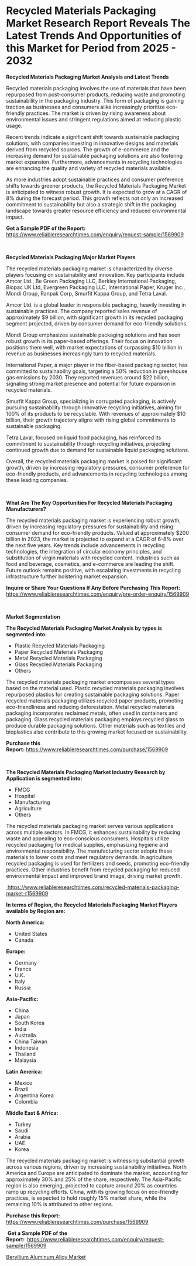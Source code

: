 <p><h1>Recycled Materials Packaging Market Research Report Reveals The Latest Trends And Opportunities of this Market for Period from 2025 - 2032</h1></p><p><strong>Recycled Materials Packaging Market Analysis and Latest Trends</strong></p>
<p><p>Recycled materials packaging involves the use of materials that have been repurposed from post-consumer products, reducing waste and promoting sustainability in the packaging industry. This form of packaging is gaining traction as businesses and consumers alike increasingly prioritize eco-friendly practices. The market is driven by rising awareness about environmental issues and stringent regulations aimed at reducing plastic usage.</p><p>Recent trends indicate a significant shift towards sustainable packaging solutions, with companies investing in innovative designs and materials derived from recycled sources. The growth of e-commerce and the increasing demand for sustainable packaging solutions are also fostering market expansion. Furthermore, advancements in recycling technologies are enhancing the quality and variety of recycled materials available.</p><p>As more industries adopt sustainable practices and consumer preference shifts towards greener products, the Recycled Materials Packaging Market is anticipated to witness robust growth. It is expected to grow at a CAGR of 8% during the forecast period. This growth reflects not only an increased commitment to sustainability but also a strategic shift in the packaging landscape towards greater resource efficiency and reduced environmental impact.</p></p>
<p><strong>Get a Sample PDF of the Report:&nbsp;</strong> <a href="https://www.reliableresearchtimes.com/enquiry/request-sample/1569909?utm_campaign=3219&utm_medium=2&utm_source=Github&utm_content=ia&utm_term=25032025&utm_id=recycled-materials-packaging">https://www.reliableresearchtimes.com/enquiry/request-sample/1569909</a></p>
<p>&nbsp;</p>
<p><strong>Recycled Materials Packaging Major Market Players</strong></p>
<p><p>The recycled materials packaging market is characterized by diverse players focusing on sustainability and innovation. Key participants include Amcor Ltd., Be Green Packaging LLC, Berkley International Packaging, Biopac UK Ltd, Evergreen Packaging LLC, International Paper, Kruger Inc., Mondi Group, Ranpak Corp, Smurfit Kappa Group, and Tetra Laval.</p><p>Amcor Ltd. is a global leader in responsible packaging, heavily investing in sustainable practices. The company reported sales revenue of approximately $9 billion, with significant growth in its recycled packaging segment projected, driven by consumer demand for eco-friendly solutions.</p><p>Mondi Group emphasizes sustainable packaging solutions and has seen robust growth in its paper-based offerings. Their focus on innovation positions them well, with market expectations of surpassing $10 billion in revenue as businesses increasingly turn to recycled materials.</p><p>International Paper, a major player in the fiber-based packaging sector, has committed to sustainability goals, targeting a 50% reduction in greenhouse gas emissions by 2030. They reported revenues around $22 billion, signaling strong market presence and potential for future expansion in recycled materials.</p><p>Smurfit Kappa Group, specializing in corrugated packaging, is actively pursuing sustainability through innovative recycling initiatives, aiming for 100% of its products to be recyclable. With revenues of approximately $10 billion, their growth trajectory aligns with rising global commitments to sustainable packaging.</p><p>Tetra Laval, focused on liquid food packaging, has reinforced its commitment to sustainability through recycling initiatives, projecting continued growth due to demand for sustainable liquid packaging solutions.</p><p>Overall, the recycled materials packaging market is poised for significant growth, driven by increasing regulatory pressures, consumer preference for eco-friendly products, and advancements in recycling technologies among these leading companies.</p></p>
<p>&nbsp;</p>
<p><strong>What Are The Key Opportunities For Recycled Materials Packaging Manufacturers?</strong></p>
<p><p>The recycled materials packaging market is experiencing robust growth, driven by increasing regulatory pressures for sustainability and rising consumer demand for eco-friendly products. Valued at approximately $200 billion in 2023, the market is projected to expand at a CAGR of 6-8% over the next five years. Key trends include advancements in recycling technologies, the integration of circular economy principles, and substitution of virgin materials with recycled content. Industries such as food and beverage, cosmetics, and e-commerce are leading the shift. Future outlook remains positive, with escalating investments in recycling infrastructure further bolstering market expansion.</p></p>
<p><strong>Inquire or Share Your Questions If Any Before Purchasing This Report:</strong> <a href="https://www.reliableresearchtimes.com/enquiry/pre-order-enquiry/1569909?utm_campaign=3219&utm_medium=2&utm_source=Github&utm_content=ia&utm_term=25032025&utm_id=recycled-materials-packaging">https://www.reliableresearchtimes.com/enquiry/pre-order-enquiry/1569909</a></p>
<p>&nbsp;</p>
<p><strong>Market Segmentation</strong></p>
<p><strong>The Recycled Materials Packaging Market Analysis by types is segmented into:</strong></p>
<p><ul><li>Plastic Recycled Materials Packaging</li><li>Paper Recycled Materials Packaging</li><li>Metal Recycled Materials Packaging</li><li>Glass Recycled Materials Packaging</li><li>Others</li></ul></p>
<p><p>The recycled materials packaging market encompasses several types based on the material used. Plastic recycled materials packaging involves repurposed plastics for creating sustainable packaging solutions. Paper recycled materials packaging utilizes recycled paper products, promoting eco-friendliness and reducing deforestation. Metal recycled materials packaging incorporates reclaimed metals, often used in containers and packaging. Glass recycled materials packaging employs recycled glass to produce durable packaging solutions. Other materials such as textiles and bioplastics also contribute to this growing market focused on sustainability.</p></p>
<p><strong>Purchase this Report:&nbsp;</strong><a href="https://www.reliableresearchtimes.com/purchase/1569909?utm_campaign=3219&utm_medium=2&utm_source=Github&utm_content=ia&utm_term=25032025&utm_id=recycled-materials-packaging">https://www.reliableresearchtimes.com/purchase/1569909</a></p>
<p>&nbsp;</p>
<p><strong>The Recycled Materials Packaging Market Industry Research by Application is segmented into:</strong></p>
<p><ul><li>FMCG</li><li>Hospital</li><li>Manufacturing</li><li>Agriculture</li><li>Others</li></ul></p>
<p><p>The recycled materials packaging market serves various applications across multiple sectors. In FMCG, it enhances sustainability by reducing waste and appealing to eco-conscious consumers. Hospitals utilize recycled packaging for medical supplies, emphasizing hygiene and environmental responsibility. The manufacturing sector adopts these materials to lower costs and meet regulatory demands. In agriculture, recycled packaging is used for fertilizers and seeds, promoting eco-friendly practices. Other industries benefit from recycled packaging for reduced environmental impact and improved brand image, driving market growth.</p></p>
<p><a href="https://www.reliableresearchtimes.com/recycled-materials-packaging-market-r1569909?utm_campaign=3219&utm_medium=2&utm_source=Github&utm_content=ia&utm_term=25032025&utm_id=recycled-materials-packaging">&nbsp;https://www.reliableresearchtimes.com/recycled-materials-packaging-market-r1569909</a></p>
<p><strong>In terms of Region, the Recycled Materials Packaging Market Players available by Region are:</strong></p>
<p>
    <p> <strong> North America: </strong>
        <ul>
            <li>United States</li>
            <li>Canada</li>
        </ul>
        </p> 
    <p> <strong> Europe: </strong>
        <ul>
            <li>Germany</li>
            <li>France</li>
            <li>U.K.</li>
            <li>Italy</li>
            <li>Russia</li>
        </ul>
        </p> 
    <p> <strong> Asia-Pacific: </strong>
        <ul>
            <li>China</li>
            <li>Japan</li>
            <li>South Korea</li>
            <li>India</li>
            <li>Australia</li>
            <li>China Taiwan</li>
            <li>Indonesia</li>
            <li>Thailand</li>
            <li>Malaysia</li>
        </ul>
        </p> 
    <p> <strong> Latin America: </strong>
        <ul>
            <li>Mexico</li>
            <li>Brazil</li>
            <li>Argentina Korea</li>
            <li>Colombia</li>
        </ul>
        </p> 
    <p> <strong> Middle East & Africa: </strong>
        <ul>
            <li>Turkey</li>
            <li>Saudi</li>
            <li>Arabia</li>
            <li>UAE</li>
            <li>Korea</li>
        </ul>
    </p>
    </p>
<p><p>The recycled materials packaging market is witnessing substantial growth across various regions, driven by increasing sustainability initiatives. North America and Europe are anticipated to dominate the market, accounting for approximately 30% and 25% of the share, respectively. The Asia-Pacific region is also emerging, projected to capture around 20% as countries ramp up recycling efforts. China, with its growing focus on eco-friendly practices, is expected to hold roughly 15% market share, while the remaining 10% is attributed to other regions.</p></p>
<p><strong>Purchase this Report: </strong><a href="https://www.reliableresearchtimes.com/purchase/1569909?utm_campaign=3219&utm_medium=2&utm_source=Github&utm_content=ia&utm_term=25032025&utm_id=recycled-materials-packaging">https://www.reliableresearchtimes.com/purchase/1569909</a></p>
<p>&nbsp;<strong>Get a Sample PDF of the Report:&nbsp;&nbsp;</strong><a href="https://www.reliableresearchtimes.com/enquiry/request-sample/1569909?utm_campaign=3219&utm_medium=2&utm_source=Github&utm_content=ia&utm_term=25032025&utm_id=recycled-materials-packaging">https://www.reliableresearchtimes.com/enquiry/request-sample/1569909</a></p>
<p><strong></strong></p>
<p><p><a href="https://github.com/bulkagumanvv/Market-Research-Report-List-1/blob/main/beryllium-aluminum-alloy-market.md?utm_campaign=3219&utm_medium=2&utm_source=Github&utm_content=ia&utm_term=25032025&utm_id=recycled-materials-packaging">Beryllium Aluminum Alloy Market</a></p></p>